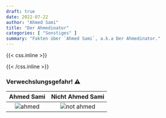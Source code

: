 ```yaml
---
draft: true
date: 2022-07-22
author: "Ahmed Sami"
title: "Der Ahmedinator"
categories: [ "Sonstiges" ]
summary: "Fakten über `Ahmed Sami`, a.k.a Der Ahmedinator."
---
```


{{< css.inline >}}

<style>
 .post-content img {display: block;margin-left: auto;margin-right: auto;}
</style>

{{< /css.inline >}}

### Verwechslungsgefahr! ⚠️

|                       Ahmed Sami                        |                       Nicht Ahmed Sami                       |
|:-------------------------------------------------------:|:------------------------------------------------------------:|
| <img src="/codespace/ahmedsami.webp" alt="ahmed"></img> | <img src="/codespace/ahmedsami2.webp" alt="not ahmed"></img> |
